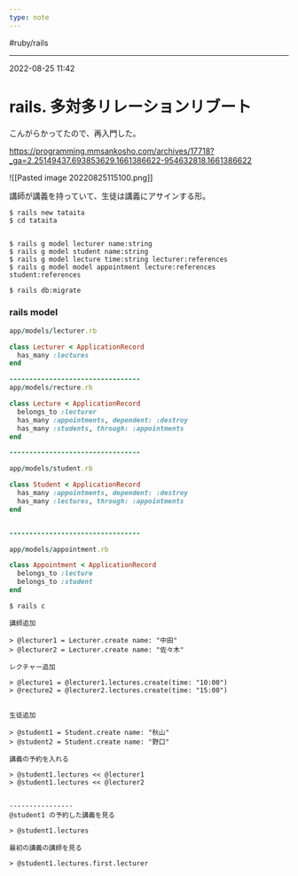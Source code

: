 ```yaml
---
type: note
---
```


#ruby/rails 

---
2022-08-25  11:42

# rails. 多対多リレーションリブート

こんがらかってたので、再入門した。

https://programming.mmsankosho.com/archives/17718?_ga=2.25149437.693853629.1661386622-954632818.1661386622


![[Pasted image 20220825115100.png]]

講師が講義を持っていて、生徒は講義にアサインする形。

```shell
$ rails new tataita
$ cd tataita


$ rails g model lecturer name:string
$ rails g model student name:string
$ rails g model lecture time:string lecturer:references
$ rails g model model appointment lecture:references student:references

$ rails db:migrate
```

### rails model

```ruby
app/models/lecturer.rb

class Lecturer < ApplicationRecord
  has_many :lectures
end

---------------------------------
app/models/recture.rb

class Lecture < ApplicationRecord
  belongs_to :lecturer
  has_many :appointments, dependent: :destroy
  has_many :students, through: :appointments
end

---------------------------------

app/models/student.rb

class Student < ApplicationRecord
  has_many :appointments, dependent: :destroy
  has_many :lectures, through: :appointments
end


---------------------------------

app/models/appointment.rb

class Appointment < ApplicationRecord
  belongs_to :lecture
  belongs_to :student
end
```

```shell
$ rails c

講師追加

> @lecturer1 = Lecturer.create name: "中田"
> @lecturer2 = Lecturer.create name: "佐々木"

レクチャー追加

> @lecture1 = @lecturer1.lectures.create(time: "10:00")
> @recture2 = @lecturer2.lectures.create(time: "15:00")


生徒追加

> @student1 = Student.create name: "秋山"
> @student2 = Student.create name: "野口"

講義の予約を入れる

> @student1.lectures << @lecturer1
> @student1.lectures << @lecturer2


----------------
@student1 の予約した講義を見る

> @student1.lectures

最初の講義の講師を見る

> @student1.lectures.first.lecturer
```

